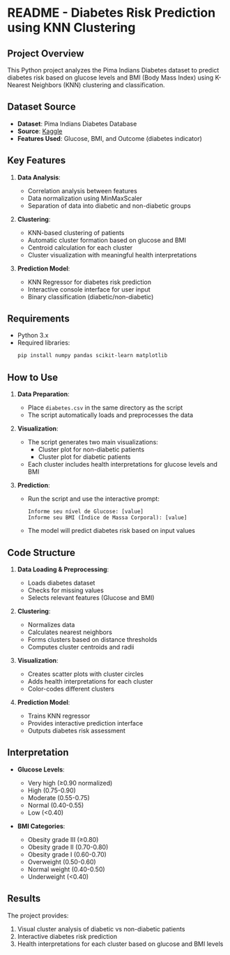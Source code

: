 # README - Diabetes Risk Prediction using KNN Clustering

## Project Overview
This Python project analyzes the Pima Indians Diabetes dataset to predict diabetes risk based on glucose levels and BMI (Body Mass Index) using K-Nearest Neighbors (KNN) clustering and classification.

## Dataset Source
- **Dataset**: Pima Indians Diabetes Database
- **Source**: [Kaggle](https://www.kaggle.com/datasets/uciml/pima-indians-diabetes-database)
- **Features Used**: Glucose, BMI, and Outcome (diabetes indicator)

## Key Features
1. **Data Analysis**:
   - Correlation analysis between features
   - Data normalization using MinMaxScaler
   - Separation of data into diabetic and non-diabetic groups

2. **Clustering**:
   - KNN-based clustering of patients
   - Automatic cluster formation based on glucose and BMI
   - Centroid calculation for each cluster
   - Cluster visualization with meaningful health interpretations

3. **Prediction Model**:
   - KNN Regressor for diabetes risk prediction
   - Interactive console interface for user input
   - Binary classification (diabetic/non-diabetic)

## Requirements
- Python 3.x
- Required libraries:
  ```bash
  pip install numpy pandas scikit-learn matplotlib
  ```

## How to Use
1. **Data Preparation**:
   - Place `diabetes.csv` in the same directory as the script
   - The script automatically loads and preprocesses the data

2. **Visualization**:
   - The script generates two main visualizations:
     - Cluster plot for non-diabetic patients
     - Cluster plot for diabetic patients
   - Each cluster includes health interpretations for glucose levels and BMI

3. **Prediction**:
   - Run the script and use the interactive prompt:
     ```
     Informe seu nível de Glucose: [value]
     Informe seu BMI (Índice de Massa Corporal): [value]
     ```
   - The model will predict diabetes risk based on input values

## Code Structure
1. **Data Loading & Preprocessing**:
   - Loads diabetes dataset
   - Checks for missing values
   - Selects relevant features (Glucose and BMI)

2. **Clustering**:
   - Normalizes data
   - Calculates nearest neighbors
   - Forms clusters based on distance thresholds
   - Computes cluster centroids and radii

3. **Visualization**:
   - Creates scatter plots with cluster circles
   - Adds health interpretations for each cluster
   - Color-codes different clusters

4. **Prediction Model**:
   - Trains KNN regressor
   - Provides interactive prediction interface
   - Outputs diabetes risk assessment

## Interpretation
- **Glucose Levels**:
  - Very high (≥0.90 normalized)
  - High (0.75-0.90)
  - Moderate (0.55-0.75)
  - Normal (0.40-0.55)
  - Low (<0.40)

- **BMI Categories**:
  - Obesity grade III (≥0.80)
  - Obesity grade II (0.70-0.80)
  - Obesity grade I (0.60-0.70)
  - Overweight (0.50-0.60)
  - Normal weight (0.40-0.50)
  - Underweight (<0.40)

## Results
The project provides:
1. Visual cluster analysis of diabetic vs non-diabetic patients
2. Interactive diabetes risk prediction
3. Health interpretations for each cluster based on glucose and BMI levels

